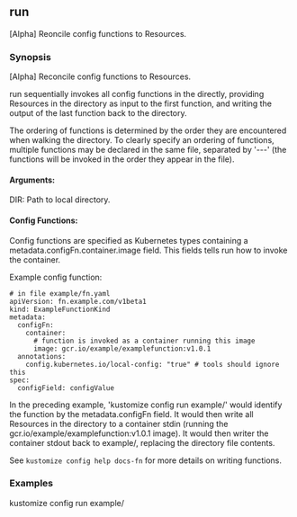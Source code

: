 ## run

[Alpha] Reoncile config functions to Resources.

### Synopsis

[Alpha] Reconcile config functions to Resources.

run sequentially invokes all config functions in the directly, providing Resources
in the directory as input to the first function, and writing the output of the last
function back to the directory.

The ordering of functions is determined by the order they are encountered when walking the
directory.  To clearly specify an ordering of functions, multiple functions may be
declared in the same file, separated by '---' (the functions will be invoked in the
order they appear in the file).

#### Arguments:

  DIR:
    Path to local directory.

#### Config Functions:

  Config functions are specified as Kubernetes types containing a metadata.configFn.container.image
  field.  This fields tells run how to invoke the container.

  Example config function:

	# in file example/fn.yaml
	apiVersion: fn.example.com/v1beta1
	kind: ExampleFunctionKind
	metadata:
	  configFn:
	    container:
	      # function is invoked as a container running this image
	      image: gcr.io/example/examplefunction:v1.0.1
	  annotations:
	    config.kubernetes.io/local-config: "true" # tools should ignore this
	spec:
	  configField: configValue

  In the preceding example, 'kustomize config run example/' would identify the function by
  the metadata.configFn field.  It would then write all Resources in the directory to
  a container stdin (running the gcr.io/example/examplefunction:v1.0.1 image).  It
  would then writer the container stdout back to example/, replacing the directory
  file contents.

  See `kustomize config help docs-fn` for more details on writing functions.

### Examples

kustomize config run example/
